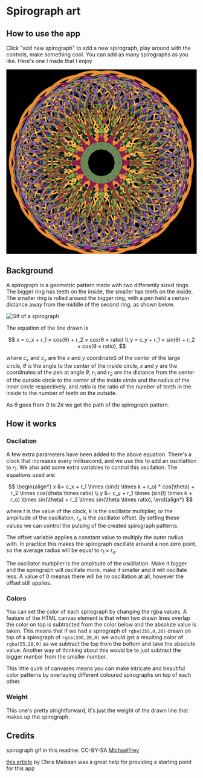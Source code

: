 # Spirograph art

## How to use the app

Click "add new spirograph" to add a new spirograph, play around with the controls, make something cool. You can add as many spirographs as you like. Here's one I made that I enjoy

![example generated spirograph art](./example.png)

## Background

A spirograph is a geometric pattern made with two differently sized rings. The bigger ring has teeth on the inside, the smaller has teeth on the inside. The smaller ring is rolled around the bigger ring, with a pen held a certain distance away from the middle of the second ring, as shown below.

![Gif of a spirograph](https://upload.wikimedia.org/wikipedia/commons/c/c1/Spiograph_Animation.gif)

The equation of the line drawn is 

$$
x = c_x + r_1 × cos(θ) + r_2 × cos(θ × ratio) \\
y = c_y + r_1 × sin(θ) + r_2 × cos(θ × ratio),
$$

where $c_x$ and $c_y$ are the $x$ and $y$ coordinateS of the center of the large circle, $θ$ is the angle to the center of the inside circle, $x$ and $y$ are the coordinates of the pen at angle $θ$, $r_1$ and $r_2$ are the distance from the center of the outside circle to the center of the inside circle and the radius of the inner circle respectively, and $ratio$ is the ratio of the number of teeth in the inside to the number of teeth on the outside. 

As $\theta$ goes from $0$ to $2\pi$ we get the path of the spirograph pattern.

## How it works

### Oscilation

A few extra parameters have been added to the above equation. There's a clock that increases every millisecond, and we use this to add an oscillattion to $r_1$. We also add some extra variables to control this oscilation. The equations used are:

$$
\begin{align*}
x &= c_x + r_1 \times (sin(t) \times k + r_o) * cos(\theta) + r_2 \times cos(\theta \times ratio) \\
      y &= c_y + r_1 \times (sin(t) \times k + r_o) \times sin(\theta) + r_2 \times sin(\theta \times ratio),
\end{align*}
$$

where $t$ is the value of the clock, $k$ is the oscillator multiplier, or the amplitude of the oscillation, $r_o$ is the oscillator offset. By setting these values we can control the pulsing of the created spirograph patterns.

The offset variable applies a constant value to multiply the outer radius with. In practice this makes the spirograph oscillate around a non zero point, so the average radius will be equal to $r_1 \times r_o$.

The oscillator multiplier is the amplitude of the oscillation. Make it bigger and the spirograph will oscillate more, make it smaller and it will oscillate less. A value of 0 meanas there will be no oscillation at all, however the offset still applies.

### Colors

You can set the color of each spirograph by changing the rgba values. A feature of the HTML canvas element is that when two drawn lines overlap the color on top is subtracted from the color below and the absolute value is taken. This means that if we had a spirograph of `rgba(255,0,20)` drawn on top of a spirograph of `rgba(200,20,0)` we would get a resulting color of `rgba(55,20,0)` as we subtract the top from the bottom and take the absolute value. Another way of thinking about this would be to just subtract the bigger number from the smaller number.

This little quirk of canvases means you can make intricate and beautiful color patterns by overlaying different coloured spirographs on top of each other.

### Weight
This one's pretty strightforward, it's just the weight of the drawn line that makes up the spirograph.

## Credits

spirograph gif in this readme: CC-BY-SA [MichaelFrey](https://commons.wikimedia.org/wiki/User:MichaelFrey)

[this article](https://www.maissan.net/articles/javascript-spirograph) by Chris Maissan was a great help for providing a starting point for this app
